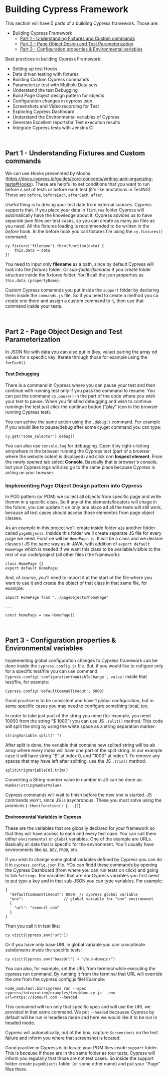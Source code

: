 # Building Cypress Framework

This section will have 5 parts of a building Cypress framework. Those are:

- Building Cypress Framework
  - [Part 1 - Understanding Fixtures and Custom commands](#part-1---understanding-fixtures-and-custom-commands)
  - [Part 2 - Page Object Design and Test Parameterization](#part-2---page-object-design-and-test-parameterization)
  - [Part 3 - Configuration properties & Environmental variables](#part-3---configuration-properties--environmental-variables)

Best practices in building Cypress Framework:
- Setting up test Hooks
- Data driven testing with fixtures
- Building Custom Cypress commands
- Parameterize test with Multiple Data sets
- Understand the test Debugging
- Build Page Object design pattern for objects
- Configuration changes in cypress.json
- Screenshots and Video recording for Test
- Exploring Cypress Dashboard
- Understand the Environmental variables of Cypress
- Generate Excellent reportsfor Test execution results
- Integrate Cypress tests with Jenkins CI
  
 <br/>

## <a name="part-1">Part 1 - Understanding Fixtures and Custom commands</a> 

We can use Hooks presennted by Mocha (https://docs.cypress.io/guides/core-concepts/writing-and-organizing-tests#Hooks). These are helpful to set conditions that you want to run before a set of tests or before each test (it's like anotations in TestNG). Those are ```before```, ```beforeEach```, ```afterEach```, ```after```. 

Useful thing is to driving your test date from external sources. Cypress supports that. If you place your data in ```fixtures``` folder Cypress will automatically have the knowledge about it. Cypress advices us to have separate json files per test cases, so you can create as many jso files as you need. All the fixtures loading is recommended to be written in the *before* hook. In the before hook you call fixtures file using the ```cy.fixtures()``` command:

```
cy.fixture('filename').then(function(data) {
    this.data = data
})
```

You need to input only **filename** as a path, since by default Cypress will look into the *fixtures* folder. Or *sub-folder/filename* if you create folder structure inside the fixtures folder. You'll call the json properties as ```this.data.{propertyName}```.

Custom Cypress comamnds you put inside the ```support``` folder by declaring them inside the ```commands.js``` file. So if you need to create a method you ca create one there and assign a custom command to it, then use that command inside your tests.

<br/>

## <a name="part-2"></a>Part 2 - Page Object Design and Test Parameterization

In JSON file with data you can also put in (key, value) pairing the array od values for a specific key. Iterate through those for example using the ```forEach()```.

#### Test Debugging

There is a command in Cypress where you can pause your test and then continue with running test only if you pass the command to resume. You can put the command ```cy.pause()``` in the part of the code where you wish your test to pause. When you finished debugging and wish to continue runningn the test just click the continue button ("play" icon in the browser running Cypress test).

You can achive the same action using the ```.debug()``` command. For example if you would like to pause/debug after some cy.get command you can type:

```
cy.get("some_selector").debug()
```

You can also use ```console.log``` for debugging. Open it by right-clicking annywhere in the browser running the Cypress test (part of a browser where the website cotent is displayed) and click onn **Inspect element**. From the newly opened tab select **Console**. Basically that is browser's console, but your Cypress logs will also go to the same place because Cypress is acting on your browser.

### Implementing Page Object Design pattern into Cypress

In POD pattern (or POM) we collect all objects from specific page and write themm in a specific class. So if any of the elements/locators will chage in the future, you can update it on only one place ad all the tests will still work, because all test cases should access those elementns from page object classes.

As an example in this project we'll create inside folder ```e2e``` another folder called ```pageObjects```. Insidde this folder we'll create separate JS file for every page we need. Forst oe will be ```HomePage.js```. It will be a class and we declare classes i JS the same way as in JAVA, with addition of ```export default HomePage``` which is needed if we want this class to be available/visible to the rest of our code/project (all other files i the framework):

```
class HomePage {}
export default HomePage;
```

And, of course, you'll need to import it at the start of the file where you want to use it and create the object of that class in that same file, for example:

```
import HomePage from "../pageObjects/homePage"

...

const homePage = new HomePage()
```

<br/>

## <a name="part-3"></a>Part 3 - Configuration properties & Environmental variables

Implementing global configuration changes to Cypress framework can be done inside the ```cypress.config.js``` file. But, if you would like to cofigure only for a specific test/file you can use command ```Cypress.config('configurationYouWishToChange', value)``` inside that test/file, for example:

```
Cypress.config('defaultCommadTimeout', 5000)
```

Good practice is to be consistent and have 1 global configuration, but in some specific cases you may need to configure something local, too.

In order to take just part of the string you need (for example, you need 10000 from the string "$ 1000") you can use JS ```.split()``` method. This code will split the strig by using the white space as a string separation marker:

```
stringVariable.split(" ")
```

After split is done, the variable that contains new splited string will be ab array where every index will have one part of the split string. In our example case it will have string "$" at index 0, and "1000" at index 1. To remove any spaces that may have left after splitting, use the JS ```.trim()``` method:

```
splitStrigVariable[0].trim()
```

Converting a String number value in number in JS can be done as: ```Number(stringNumberValue)```.

Cypress commands will wait to finish before the new one is started. JS commands won't, since JS is asychronous. These you must solve using the promices (```.then(function() {...})```).

#### Environmental Variables in Cypress

These are the variables that are globally declared for your framework so that they will have access to each and every test case. You can call them either ```environmental``` or ```global``` variables. One of the example are URLs. Basically all data that is specific for the environment. You'll usually have environments like ```QA```, ```DEV```, ```PROD```, etc.

If you wish to change some global variables defined by Cypress you can do it in ```cypress.config.json``` file. YOu can findd these commands by opening the Cypress Dashboard (from where you can run tests on click) and going to tab ```Settings```. For variables that are nor Cypress variables you first need to put type a key and in that sub-JSON you can type variables. For example:

```
{
  "defaultCommandTimeout": 8000, // cypress global variable
  "env":                  // global variable for "env" environment
  {
    "url": "someurl.com"
  }
}
```

Then you call it in test like:
```
cy.visit(Cypress.env('url'))
```

Or if you have only base URL in global variable you can concatinate subdomains inside the specific tests:

```
cy.visit(Cypress.env('baseUrl') + "/sub-domain/")
```

You can also, for example, set the URL from terminal while executing the cypress run command. By running it from the terminal that URL will override the one from the cypress.config.js file! Example:

```
node_modules\.bin\cypress run --spec cypress/integration/examples/testName.cy.js --env url=https://someurl.com --headed
```

This comamnd will run only that specific spec and will use the URL we provided in that same command. We put ```--headed``` becausee Cypress by default will be run in headless mode and here we would like it to be run in headed mode.

Cypress will automatically, out of the box, capture ```Screenshots``` on the test failure and inform you where that screenshot is located.

Good practive in Cypress is to locate your POM files inside ```support``` folder. This is because if those are in the same folder as tour tests, Cypress will inform you regularly that those are not test cases. So inside the support folder create ```pageObjects``` folder (or some other name) and put your "Page" files there.